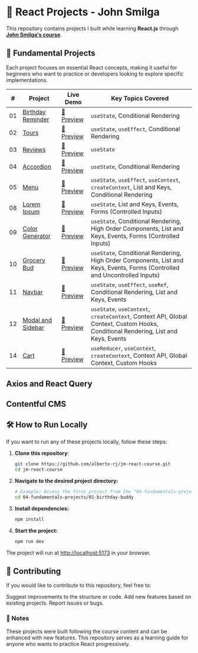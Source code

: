 # 🚀 React Projects - John Smilga

This repository contains projects I built while learning **React.js** through [**John Smilga's course**](https://www.udemy.com/course/react-tutorial-and-projects-course/?referralCode=FEE6A921AF07E2563CEF).

## 📂 Fundamental Projects

Each project focuses on essential React concepts, making it useful for beginners who want to practice or developers looking to explore specific implementations.

| #   | Project                                                           | Live Demo                                                   | Key Topics Covered                                                                                                                 |
| --- | ----------------------------------------------------------------- | ----------------------------------------------------------- | ---------------------------------------------------------------------------------------------------------------------------------- |
| 01  | [Birthday Reminder](./04-fundamentals-projects/01-birthday-buddy) | [🔗 Preview](https://arj-01-birthday-reminder.netlify.app/) | `useState`, Conditional Rendering                                                                                                  |
| 02  | [Tours](./04-fundamentals-projects/02-tours)                      | [🔗 Preview](https://arj-02-tours.netlify.app/)             | `useState`, `useEffect`, Conditional Rendering                                                                                     |
| 03  | [Reviews](./04-fundamentals-projects/03-reviews)                  | [🔗 Preview](https://arj-03-reviews.netlify.app/)           | `useState`                                                                                                                         |
| 04  | [Accordion](./04-fundamentals-projects/04-accordion)              | [🔗 Preview](https://arj-04-accordion.netlify.app/)         | `useState`, Conditional Rendering                                                                                                  |
| 05  | [Menu](./04-fundamentals-projects/05-menu)                        | [🔗 Preview](https://arj-05-menu.netlify.app/)              | `useState`, `useEffect`, `useContext`, `createContext`, List and Keys, Conditional Rendering                                       |
| 08  | [Lorem Ipsum](./04-fundamentals-projects/08-lorem-ipsum)          | [🔗 Preview](https://arj-08-lorem-ipsum.netlify.app/)       | `useState`, List and Keys, Events, Forms (Controlled Inputs)                                                                       |
| 09  | [Color Generator](./04-fundamentals-projects/09-color-generator)  | [🔗 Preview](https://arj-09-color-generator.netlify.app/)   | `useState`, Conditional Rendering, High Order Components, List and Keys, Events, Forms (Controlled Inputs)                         |
| 10  | [Grocery Bud](./04-fundamentals-projects/10-grocery-bud)          | [🔗 Preview](https://arj-10-grocery-bud.netlify.app/)       | `useState`, Conditional Rendering, High Order Components, List and Keys, Events, Forms (Controlled and Uncontrolled Inputs)        |
| 11  | [Navbar](./04-fundamentals-projects/11-navbar)                    | [🔗 Preview](https://arj-11-navbar.netlify.app/)            | `useState`, `useEffect`, `useRef`, Conditional Rendering, List and Keys, Events                                                    |
| 12  | [Modal and Sidebar](./04-fundamentals-projects/12-sidebar-modal)  | [🔗 Preview](https://arj-12-sidebar-modal.netlify.app/)     | `useState`, `useContext`, `createContext`, Context API, Global Context, Custom Hooks, Conditional Rendering, List and Keys, Events |
| 14  | [Cart](./04-fundamentals-projects/14-cart)                        | [🔗 Preview](https://arj-14-cart.netlify.app/)              | `useReducer`, `useContext`, `createContext`, Context API, Global Context, Custom Hooks                                             |

## Axios and React Query

## Contentful CMS

## 🛠 How to Run Locally

If you want to run any of these projects locally, follow these steps:

1. **Clone this repository**:

   ```bash
   git clone https://github.com/alberto-rj/jm-react-course.git
   cd jm-react-course
   ```

2. **Navigate to the desired project directory:**

   ```bash
   # Example: Access the first project from the "04-fundamentals-projects" folder
   cd 04-fundamentals-projects/01-birthday-buddy
   ```

3. **Install dependencies:**

   ```bash
   npm install
   ```

4. **Start the project:**

   ```bash
   npm run dev
   ```

The project will run at [http://localhost:5173](http://localhost:5173) in your browser.

## 🤝 Contributing

If you would like to contribute to this repository, feel free to:

Suggest improvements to the structure or code.
Add new features based on existing projects.
Report issues or bugs.

### 📌 Notes

These projects were built following the course content and can be enhanced with new features.
This repository serves as a learning guide for anyone who wants to practice React progressively.
